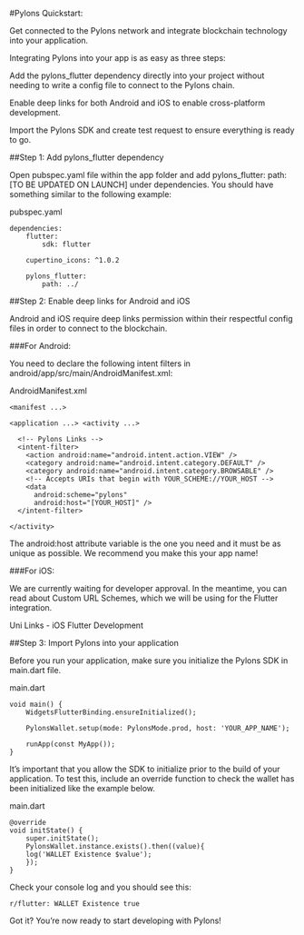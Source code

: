 <!--
order: 1
-->


#Pylons Quickstart:

Get connected to the Pylons network and integrate blockchain technology into your application.

Integrating Pylons into your app is as easy as three steps:

Add the pylons_flutter dependency directly into your project without needing to write a config file to connect to the Pylons chain.

Enable deep links for both Android and iOS to enable cross-platform development.

Import the Pylons SDK and create test request to ensure everything is ready to go.

##Step 1: Add pylons_flutter dependency

Open pubspec.yaml file within the app folder and add pylons_flutter: path: [TO BE UPDATED ON LAUNCH] under dependencies. You should have something similar to the following example:

pubspec.yaml

```
dependencies:
    flutter:
        sdk: flutter

    cupertino_icons: ^1.0.2

    pylons_flutter:
        path: ../
```

##Step 2: Enable deep links for Android and iOS

Android and iOS require deep links permission within their respectful config files in order to connect to the blockchain.

###For Android:

You need to declare the following intent filters in android/app/src/main/AndroidManifest.xml:

AndroidManifest.xml

```
<manifest ...>

<application ...> <activity ...>

  <!-- Pylons Links -->
  <intent-filter>
    <action android:name="android.intent.action.VIEW" />
    <category android:name="android.intent.category.DEFAULT" />
    <category android:name="android.intent.category.BROWSABLE" />
    <!-- Accepts URIs that begin with YOUR_SCHEME://YOUR_HOST -->
    <data
      android:scheme="pylons"
      android:host="[YOUR_HOST]" />
  </intent-filter>

</activity>
```

The android:host attribute variable is the one you need and it must be as unique as possible. We recommend you make this your app name!

###For iOS:

We are currently waiting for developer approval. In the meantime, you can read about Custom URL Schemes, which we will be using for the Flutter integration.

Uni Links - iOS Flutter Development

##Step 3: Import Pylons into your application

Before you run your application, make sure you initialize the Pylons SDK in main.dart file.

main.dart

```
void main() {
    WidgetsFlutterBinding.ensureInitialized();

    PylonsWallet.setup(mode: PylonsMode.prod, host: 'YOUR_APP_NAME');

    runApp(const MyApp());
}
```

It’s important that you allow the SDK to initialize prior to the build of your application. To test this, include an override function to check the wallet has been initialized like the example below.

main.dart

```
@override
void initState() {
    super.initState();
    PylonsWallet.instance.exists().then((value){
    log('WALLET Existence $value');
    });
}
```

Check your console log and you should see this:

```
r/flutter: WALLET Existence true
```

Got it? You’re now ready to start developing with Pylons! 